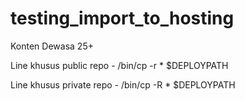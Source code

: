 # testing_import_to_hosting
Konten Dewasa 25+

Line khusus public repo    - /bin/cp -r * $DEPLOYPATH

Line khusus private repo  - /bin/cp -R * $DEPLOYPATH
